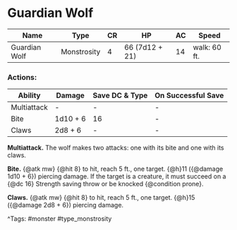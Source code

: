 # Guardian Wolf

| Name | Type | CR | HP | AC | Speed |
|------|------|----|----|----|-------|
| Guardian Wolf | Monstrosity | 4 | 66 (7d12 + 21) | 14 | walk: 60 ft. |

### Actions:

| Ability | Damage | Save DC & Type | On Successful Save |
|---------|--------|----------------|--------------------|
| Multiattack | - | - | - |
| Bite | 1d10 + 6 | 16 | - |
| Claws | 2d8 + 6 | - | - |


**Multiattack.** The wolf makes two attacks: one with its bite and one with its claws.

**Bite.** {@atk mw} {@hit 8} to hit, reach 5 ft., one target. {@h}11 ({@damage 1d10 + 6}) piercing damage. If the target is a creature, it must succeed on a {@dc 16} Strength saving throw or be knocked {@condition prone}.

**Claws.** {@atk mw} {@hit 8} to hit, reach 5 ft., one target. {@h}15 ({@damage 2d8 + 6}) piercing damage.

^Tags: #monster #type_monstrosity